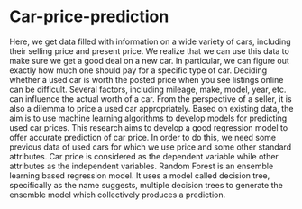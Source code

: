 # Car-price-prediction

Here, we get data filled with information on a wide variety of cars, including their selling price and present price. We realize that we can use this data to make sure we get a good deal on a new car. In particular, we can figure out exactly how much one should pay for a specific type of car.
Deciding whether a used car is worth the posted price when you see listings online can be difficult. Several factors, including mileage, make, model, year, etc. can influence the actual worth of a car. From the perspective of a seller, it is also a dilemma to price a used car appropriately. Based on existing data, the aim is to use machine learning algorithms to develop models for predicting used car prices.
This research aims to develop a good regression model to offer accurate prediction of car price. In order to do this, we need some previous data of used cars for which we use price and some other standard attributes. Car price is considered as the dependent variable while other attributes as the independent variables.
Random Forest is an ensemble learning based regression model. It uses a model called decision tree, specifically as the name suggests, multiple decision trees to generate the ensemble model which collectively produces a prediction. 
